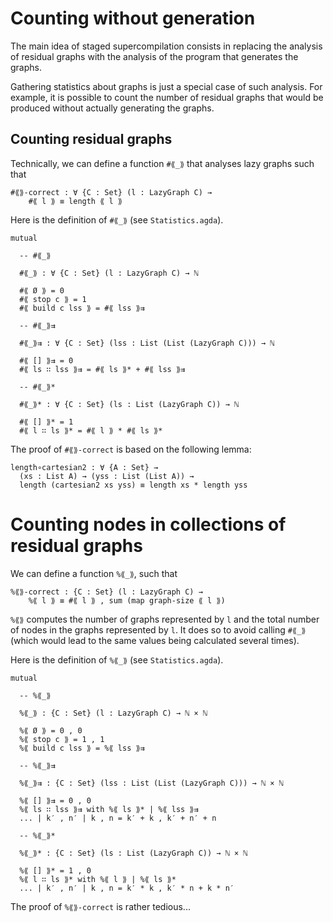 # Counting without generation

The main idea of staged supercompilation consists in
replacing the analysis of residual graphs with the analysis
of the program that generates the graphs.

Gathering statistics about graphs is just a special case of
such analysis. For example, it is possible to count the number of
residual graphs that would be produced without actually generating
the graphs.

## Counting residual graphs

Technically, we can define a function `#⟪_⟫` that analyses
lazy graphs such that
```
#⟪⟫-correct : ∀ {C : Set} (l : LazyGraph C) →
    #⟪ l ⟫ ≡ length ⟪ l ⟫
```
Here is the definition of `#⟪_⟫` (see `Statistics.agda`).
```
mutual

  -- #⟪_⟫

  #⟪_⟫ : ∀ {C : Set} (l : LazyGraph C) → ℕ

  #⟪ Ø ⟫ = 0
  #⟪ stop c ⟫ = 1
  #⟪ build c lss ⟫ = #⟪ lss ⟫⇉

  -- #⟪_⟫⇉

  #⟪_⟫⇉ : ∀ {C : Set} (lss : List (List (LazyGraph C))) → ℕ

  #⟪ [] ⟫⇉ = 0
  #⟪ ls ∷ lss ⟫⇉ = #⟪ ls ⟫* + #⟪ lss ⟫⇉

  -- #⟪_⟫*

  #⟪_⟫* : ∀ {C : Set} (ls : List (LazyGraph C)) → ℕ

  #⟪ [] ⟫* = 1
  #⟪ l ∷ ls ⟫* = #⟪ l ⟫ * #⟪ ls ⟫*
```
The proof of `#⟪⟫-correct` is based on the following lemma:
```
length∘cartesian2 : ∀ {A : Set} →
  (xs : List A) → (yss : List (List A)) →
  length (cartesian2 xs yss) ≡ length xs * length yss
```

# Counting nodes in collections of residual graphs

We can define a function `%⟪_⟫`, such that
```
%⟪⟫-correct : {C : Set} (l : LazyGraph C) →
    %⟪ l ⟫ ≡ #⟪ l ⟫ , sum (map graph-size ⟪ l ⟫)

```
`%⟪⟫` computes the number of graphs represented by `l` and
the total number of nodes in the graphs represented by `l`.
It does so to avoid calling `#⟪_⟫` (which would lead to
the same values being calculated several times).

Here is the definition of `%⟪_⟫` (see `Statistics.agda`).
```
mutual

  -- %⟪_⟫

  %⟪_⟫ : {C : Set} (l : LazyGraph C) → ℕ × ℕ

  %⟪ Ø ⟫ = 0 , 0
  %⟪ stop c ⟫ = 1 , 1
  %⟪ build c lss ⟫ = %⟪ lss ⟫⇉

  -- %⟪_⟫⇉

  %⟪_⟫⇉ : {C : Set} (lss : List (List (LazyGraph C))) → ℕ × ℕ

  %⟪ [] ⟫⇉ = 0 , 0
  %⟪ ls ∷ lss ⟫⇉ with %⟪ ls ⟫* | %⟪ lss ⟫⇉
  ... | k′ , n′ | k , n = k′ + k , k′ + n′ + n

  -- %⟪_⟫*

  %⟪_⟫* : {C : Set} (ls : List (LazyGraph C)) → ℕ × ℕ

  %⟪ [] ⟫* = 1 , 0
  %⟪ l ∷ ls ⟫* with %⟪ l ⟫ | %⟪ ls ⟫*
  ... | k′ , n′ | k , n = k′ * k , k′ * n + k * n′
```
The proof of `%⟪⟫-correct` is rather tedious...
